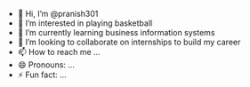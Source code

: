 - 👋 Hi, I’m @pranish301
- 👀 I’m interested in playing basketball 
- 🌱 I’m currently learning business information systems
- 💞️ I’m looking to collaborate on internships to build my career 
- 📫 How to reach me ...
- 😄 Pronouns: ...
- ⚡ Fun fact: ...

<!---
pranish301/pranish301 is a ✨ special ✨ repository because its `README.md` (this file) appears on your GitHub profile.
You can click the Preview link to take a look at your changes.
--->
